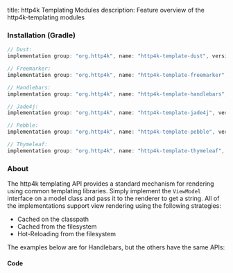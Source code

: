 title: http4k Templating Modules
description: Feature overview of the http4k-templating modules

### Installation (Gradle)

```groovy
// Dust: 
implementation group: "org.http4k", name: "http4k-template-dust", version: "4.3.2.0"

// Freemarker: 
implementation group: "org.http4k", name: "http4k-template-freemarker", version: "4.3.2.0"

// Handlebars: 
implementation group: "org.http4k", name: "http4k-template-handlebars", version: "4.3.2.0"

// Jade4j: 
implementation group: "org.http4k", name: "http4k-template-jade4j", version: "4.3.2.0"

// Pebble: 
implementation group: "org.http4k", name: "http4k-template-pebble", version: "4.3.2.0"

// Thymeleaf: 
implementation group: "org.http4k", name: "http4k-template-thymeleaf", version: "4.3.2.0"
```

### About
The http4k templating API provides a standard mechanism for rendering using common templating libraries. Simply implement the `ViewModel` interface on a model class and pass it to the renderer to get a string. All of the implementations support view rendering using the following strategies:

* Cached on the classpath
* Cached from the filesystem
* Hot-Reloading from the filesystem

The examples below are for Handlebars, but the others have the same APIs:

#### Code  [<img class="octocat"/>](https://github.com/http4k/http4k/blob/master/src/docs/guide/modules/templating/example.kt)

<script src="https://gist-it.appspot.com/https://github.com/http4k/http4k/blob/master/src/docs/guide/modules/templating/example.kt"></script>

[http4k]: https://http4k.org
